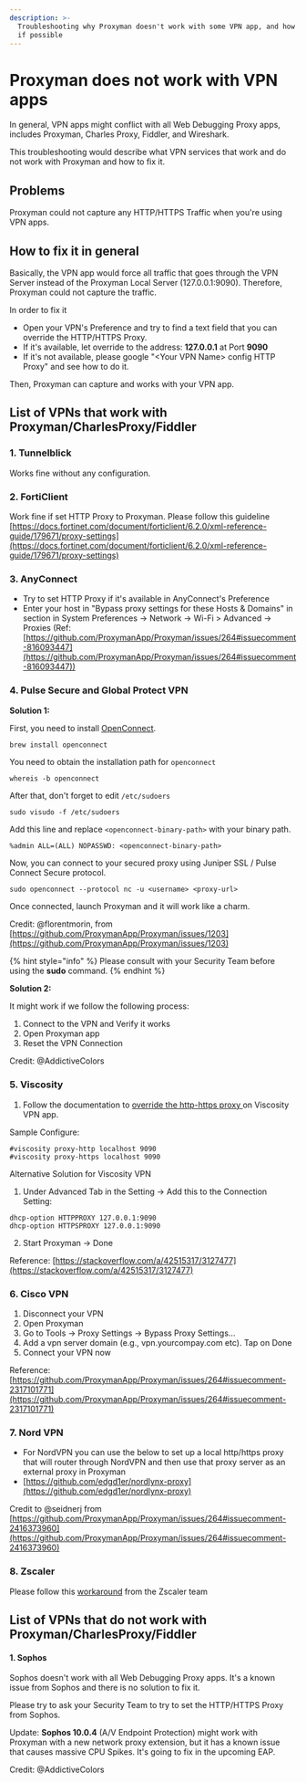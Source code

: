 ```yaml
---
description: >-
  Troubleshooting why Proxyman doesn't work with some VPN app, and how to fix it
  if possible
---
```


# Proxyman does not work with VPN apps

In general, VPN apps might conflict with all Web Debugging Proxy apps, includes Proxyman, Charles Proxy, Fiddler, and Wireshark.

This troubleshooting would describe what VPN services that work and do not work with Proxyman and how to fix it.

## Problems

Proxyman could not capture any HTTP/HTTPS Traffic when you're using  VPN apps.

## How to fix it in general

Basically, the VPN app would force all traffic that goes through the VPN Server instead of the Proxyman Local Server (127.0.0.1:9090). Therefore, Proxyman could not capture the traffic.

In order to fix it

* Open your VPN's Preference and try to find a text field that you can override the HTTP/HTTPS Proxy.
* If it's available, let override to the address: **127.0.0.1** at Port **9090**
* If it's not available, please google "\<Your VPN Name> config HTTP Proxy" and see how to do it.

Then, Proxyman can capture and works with your VPN app.

## List of VPNs that work with Proxyman/CharlesProxy/Fiddler

### 1. Tunnelblick

Works fine without any configuration.

### 2. FortiClient

Work fine if set HTTP Proxy to Proxyman. Please follow this guideline [https://docs.fortinet.com/document/forticlient/6.2.0/xml-reference-guide/179671/proxy-settings](https://docs.fortinet.com/document/forticlient/6.2.0/xml-reference-guide/179671/proxy-settings)

### 3. AnyConnect

* Try to set HTTP Proxy if it's available in AnyConnect's Preference
* Enter your host in "Bypass proxy settings for these Hosts & Domains" in section in System Preferences -> Network -> Wi-Fi > Advanced -> Proxies (Ref: [https://github.com/ProxymanApp/Proxyman/issues/264#issuecomment-816093447](https://github.com/ProxymanApp/Proxyman/issues/264#issuecomment-816093447))

### 4. Pulse Secure and Global Protect VPN

**Solution 1:**

First, you need to install [OpenConnect](https://casper.infradead.org/openconnect/index.html).

```bash
brew install openconnect
```

You need to obtain the installation path for `openconnect`

```
whereis -b openconnect
```

After that, don't forget to edit `/etc/sudoers`

```
sudo visudo -f /etc/sudoers 
```

Add this line and replace `<openconnect-binary-path>` with your binary path.

```
%admin ALL=(ALL) NOPASSWD: <openconnect-binary-path>
```

Now, you can connect to your secured proxy using Juniper SSL / Pulse Connect Secure protocol.

```
sudo openconnect --protocol nc -u <username> <proxy-url>
```

Once connected, launch Proxyman and it will work like a charm.

Credit: @florentmorin, from [https://github.com/ProxymanApp/Proxyman/issues/1203](https://github.com/ProxymanApp/Proxyman/issues/1203)

{% hint style="info" %}
Please consult with your Security Team before using the **sudo** command.
{% endhint %}

**Solution 2:**

It might work if we follow the following process:

1. Connect to the VPN and Verify it works
2. Open Proxyman app
3. Reset the VPN Connection

Credit: @AddictiveColors

### 5. **Viscosity**

1. Follow the documentation to [override the http-https proxy ](https://www.sparklabs.com/support/kb/article/advanced-configuration-commands/#proxy-http)on Viscosity VPN app.

Sample Configure:

```
#viscosity proxy-http localhost 9090
#viscosity proxy-https localhost 9090
```

Alternative Solution for Viscosity VPN

1. Under Advanced Tab in the Setting -> Add this to the Connection Setting:

```
dhcp-option HTTPPROXY 127.0.0.1:9090
dhcp-option HTTPSPROXY 127.0.0.1:9090
```

2. Start Proxyman -> Done

Reference: [https://stackoverflow.com/a/42515317/3127477](https://stackoverflow.com/a/42515317/3127477)

### 6. Cisco VPN

1. Disconnect your VPN
2. Open Proxyman
3. Go to Tools → Proxy Settings → Bypass Proxy Settings…
4. Add a vpn server domain (e.g., vpn.yourcompay.com etc). Tap on Done
5. Connect your VPN now

Reference: [https://github.com/ProxymanApp/Proxyman/issues/264#issuecomment-2317101771](https://github.com/ProxymanApp/Proxyman/issues/264#issuecomment-2317101771)

### 7. Nord VPN

* For NordVPN you can use the below to set up a local http/https proxy that will router through NordVPN and then use that proxy server as an external proxy in Proxyman
* [https://github.com/edgd1er/nordlynx-proxy](https://github.com/edgd1er/nordlynx-proxy)

Credit to @seidnerj from [https://github.com/ProxymanApp/Proxyman/issues/264#issuecomment-2416373960](https://github.com/ProxymanApp/Proxyman/issues/264#issuecomment-2416373960)

### 8. Zscaler

Please follow this [workaround](https://github.com/ProxymanApp/Proxyman/issues/1307#issuecomment-1236202303) from the Zscaler team

## List of VPNs that do not work with Proxyman/CharlesProxy/Fiddler

#### 1. Sophos

Sophos doesn't work with all Web Debugging Proxy apps. It's a known issue from Sophos and there is no solution to fix it.

Please try to ask your Security Team to try to set the HTTP/HTTPS Proxy from Sophos.

Update: **Sophos 10.0.4** (A/V Endpoint Protection) might work with Proxyman with a new network proxy extension, but it has a known issue that causes massive CPU Spikes. It's going to fix in the upcoming EAP.

Credit: @AddictiveColors
